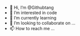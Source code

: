 - 👋 Hi, I’m @Githubtang
- 👀 I’m interested in code
- 🌱 I’m currently learning 
- 💞️ I’m looking to collaborate on ...
- 📫 How to reach me ...

<!---
Githubtang/Githubtang is a ✨ special ✨ repository because its `README.md` (this file) appears on your GitHub profile.
You can click the Preview link to take a look at your changes.
--->
